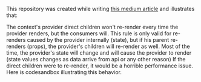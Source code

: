 This repository was created while writing [this medium article](https://medium.com/p/40de6662b074) and illustrates that:

The context's provider direct children won't re-render every time the provider renders, but the consumers will. This rule is only valid for re-renders caused by the provider internally (state), but if his parent re-renders (props), the provider's children will re-render as well. Most of the time, the provider's state will change and will cause the provider to render (state values changes as data arrive from api or any other reason) If the direct children were to re-render, it would be a horrible performance issue. Here is codesandbox illustrating this behavior.